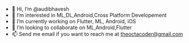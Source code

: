 - 👋 Hi, I’m @audibhavesh
- 👀 I’m interested in ML,DL,Android,Cross Platform Developement
- 🌱 I’m currently working on Flutter, ML, Android, iOS
- 💞️ I’m looking to collaborate on ML,Android,Flutter
- 📫 Send me email if you want to reach me at theoctacoder@gmail.com
